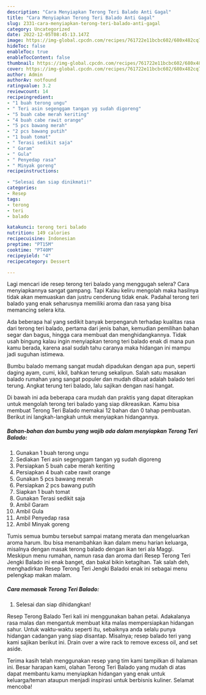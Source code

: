 ```yaml
---
description: "Cara Menyiapkan Terong Teri Balado Anti Gagal"
title: "Cara Menyiapkan Terong Teri Balado Anti Gagal"
slug: 2331-cara-menyiapkan-terong-teri-balado-anti-gagal
category: Uncategorized
date: 2022-12-05T08:45:13.147Z
image: https://img-global.cpcdn.com/recipes/761722e11bcbc602/680x482cq70/terong-teri-balado-foto-resep-utama.jpg
hideToc: false
enableToc: true
enableTocContent: false
thumbnail: https://img-global.cpcdn.com/recipes/761722e11bcbc602/680x482cq70/terong-teri-balado-foto-resep-utama.jpg
cover: https://img-global.cpcdn.com/recipes/761722e11bcbc602/680x482cq70/terong-teri-balado-foto-resep-utama.jpg
author: Admin
authorAv: notfound
ratingvalue: 3.2
reviewcount: 14
recipeingredient:
- "1 buah terong ungu"
- " Teri asin segenggam tangan yg sudah digoreng"
- "5 buah cabe merah keriting"
- "4 buah cabe rawit orange"
- "5 pcs bawang merah"
- "2 pcs bawang putih"
- "1 buah tomat"
- " Terasi sedikit saja"
- " Garam"
- " Gula"
- " Penyedap rasa"
- " Minyak goreng"
recipeinstructions:

- "Selesai dan siap dinikmati!"
categories:
- Resep
tags:
- terong
- teri
- balado

katakunci: terong teri balado 
nutrition: 149 calories
recipecuisine: Indonesian
preptime: "PT15M"
cooktime: "PT40M"
recipeyield: "4"
recipecategory: Dessert

---
```



Lagi mencari ide resep terong teri balado yang menggugah selera? Cara menyiapkannya sangat gampang. Tapi Kalau keliru mengolah maka hasilnya tidak akan memuaskan dan justru cenderung tidak enak. Padahal terong teri balado yang enak seharusnya memiliki aroma dan rasa yang bisa memancing selera kita.


Ada beberapa hal yang sedikit banyak berpengaruh terhadap kualitas rasa dari terong teri balado, pertama dari jenis bahan, kemudian pemilihan bahan segar dan bagus, hingga cara membuat dan menghidangkannya. Tidak usah bingung kalau ingin menyiapkan terong teri balado enak di mana pun kamu berada, karena asal sudah tahu caranya maka hidangan ini mampu jadi suguhan istimewa.

Bumbu balado memang sangat mudah dipadukan dengan apa pun, seperti daging ayam, cumi, kikil, bahkan terung sekalipun. Salah satu masakan balado rumahan yang sangat populer dan mudah dibuat adalah balado teri terung. Angkat terung teri balado, lalu sajikan dengan nasi hangat.


Di bawah ini ada beberapa cara mudah dan praktis yang dapat diterapkan untuk mengolah terong teri balado yang siap dikreasikan. Kamu bisa membuat Terong Teri Balado memakai 12 bahan dan 0 tahap pembuatan. Berikut ini langkah-langkah untuk menyiapkan hidangannya.

<!--inarticleads1-->

##### Bahan-bahan dan bumbu yang wajib ada dalam menyiapkan Terong Teri Balado:

1. Gunakan 1 buah terong ungu
1. Sediakan  Teri asin segenggam tangan yg sudah digoreng
1. Persiapkan 5 buah cabe merah keriting
1. Persiapkan 4 buah cabe rawit orange
1. Gunakan 5 pcs bawang merah
1. Persiapkan 2 pcs bawang putih
1. Siapkan 1 buah tomat
1. Gunakan  Terasi sedikit saja
1. Ambil  Garam
1. Ambil  Gula
1. Ambil  Penyedap rasa
1. Ambil  Minyak goreng


Tumis semua bumbu tersebut sampai matang merata dan mengeluarkan aroma harum. Ibu bisa menambahkan ikan dalam menu harian keluarga, misalnya dengan masak terong balado dengan ikan teri ala Maggi. Meskipun menu rumahan, namun rasa dan aroma dari Resep Terong Teri Jengki Balado ini enak banget, dan bakal bikin ketagihan. Tak salah deh, menghadirkan Resep Terong Teri Jengki Baladoi enak ini sebagai menu pelengkap makan malam. 

<!--inarticleads2-->

##### Cara memasak Terong Teri Balado:


1. Selesai dan siap dihidangkan!

Resep Terong Balado Teri kali ini menggunakan bahan petai. Adakalanya rasa malas dan mengantuk membuat kita malas mempersiapkan hidangan sahur. Untuk waktu-waktu seperti itu, sebaiknya anda selalu punya hidangan cadangan yang siap disantap. Misalnya; resep balado teri yang kami sajikan berikut ini. Drain over a wire rack to remove excess oil, and set aside. 

Terima kasih telah menggunakan resep yang tim kami tampilkan di halaman ini. Besar harapan kami, olahan Terong Teri Balado yang mudah di atas dapat membantu kamu menyiapkan hidangan yang enak untuk keluarga/teman ataupun menjadi inspirasi untuk berbisnis kuliner. Selamat mencoba!
